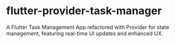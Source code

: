 # flutter-provider-task-manager
A Flutter Task Management App refactored with Provider for state management, featuring real-time UI updates and enhanced UX.
